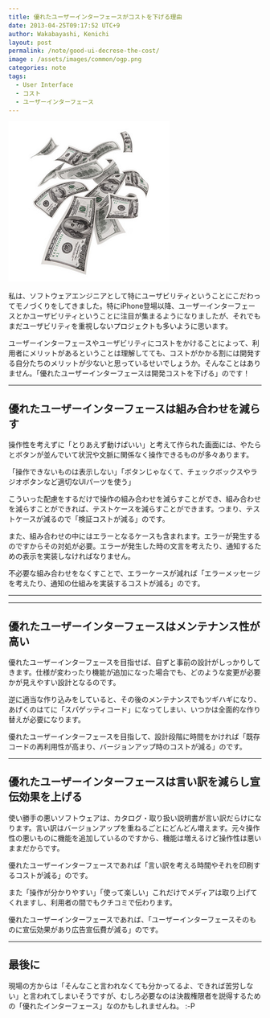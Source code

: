 ```yaml
---
title: 優れたユーザーインターフェースがコストを下げる理由
date: 2013-04-25T09:17:52 UTC+9
author: Wakabayashi, Kenichi
layout: post
permalink: /note/good-ui-decrese-the-cost/
image : /assets/images/common/ogp.png
categories: note
tags:
  - User Interface
  - コスト
  - ユーザーインターフェース
---
```

![money](/assets/images/2013/04/money.jpg)

私は、ソフトウェアエンジニアとして特にユーザビリティということにこだわってモノづくりをしてきました。特にiPhone登場以降、ユーザーインターフェースとかユーザビリティということに注目が集まるようになりましたが、それでもまだユーザビリティを重視しないプロジェクトも多いように思います。

ユーザーインターフェースやユーザビリティにコストをかけることによって、利用者にメリットがあるということは理解してても、コストがかかる割には開発する自分たちのメリットが少ないと思っているせいでしょうか。そんなことはありません。「優れたユーザーインターフェースは開発コストを下げる」のです！
- - -
## 優れたユーザーインターフェースは組み合わせを減らす
操作性を考えずに「とりあえず動けばいい」と考えて作られた画面には、やたらとボタンが並んでいて状況や文脈に関係なく操作できるものが多々あります。

「操作できないものは表示しない」「ボタンじゃなくて、チェックボックスやラジオボタンなど適切なUIパーツを使う」

こういった配慮をするだけで操作の組み合わせを減らすことができ、組み合わせを減らすことができれば、テストケースを減らすことができます。つまり、テストケースが減るので「検証コストが減る」のです。

また、組み合わせの中にはエラーとなるケースも含まれます。エラーが発生するのですからその対処が必要。エラーが発生した時の文言を考えたり、通知するための表示を実装しなければなりません。

不必要な組み合わせをなくすことで、エラーケースが減れば「エラーメッセージを考えたり、通知の仕組みを実装するコストが減る」のです。
- - -

- - -
## 優れたユーザーインターフェースはメンテナンス性が高い
優れたユーザーインターフェースを目指せば、自ずと事前の設計がしっかりしてきます。仕様が変わったり機能が追加になった場合でも、どのような変更が必要かが見えやすい設計となるのです。

逆に適当な作り込みをしていると、その後のメンテナンスでもツギハギになり、あげくのはてに「スパゲッティコード」になってしまい、いつかは全面的な作り替えが必要になります。

優れたユーザーインターフェースを目指して、設計段階に時間をかければ「既存コードの再利用性が高まり、バージョンアップ時のコストが減る」のです。

- - -
<h2>優れたユーザーインターフェースは言い訳を減らし宣伝効果を上げる
</h2>
使い勝手の悪いソフトウェアは、カタログ・取り扱い説明書が言い訳だらけになります。言い訳はバージョンアップを重ねるごとにどんどん増えます。元々操作性の悪いものに機能を追加しているのですから、機能は増えるけど操作性は悪いままだからです。

優れたユーザーインターフェースであれば「言い訳を考える時間やそれを印刷するコストが減る」のです。

また「操作が分かりやすい」「使って楽しい」これだけでメディアは取り上げてくれますし、利用者の間でもクチコミで伝わります。

優れたユーザーインターフェースであれば、「ユーザーインターフェースそのものに宣伝効果があり広告宣伝費が減る」のです。

- - -
## 最後に
現場の方からは「そんなこと言われなくても分かってるよ、できれば苦労しない」と言われてしまいそうですが、むしろ必要なのは決裁権限者を説得するための「優れたインターフェース」なのかもしれませんね。 :-P